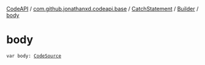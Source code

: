 [CodeAPI](../../../index.md) / [com.github.jonathanxd.codeapi.base](../../index.md) / [CatchStatement](../index.md) / [Builder](index.md) / [body](.)

# body

`var body: `[`CodeSource`](../../../com.github.jonathanxd.codeapi/-code-source/index.md)